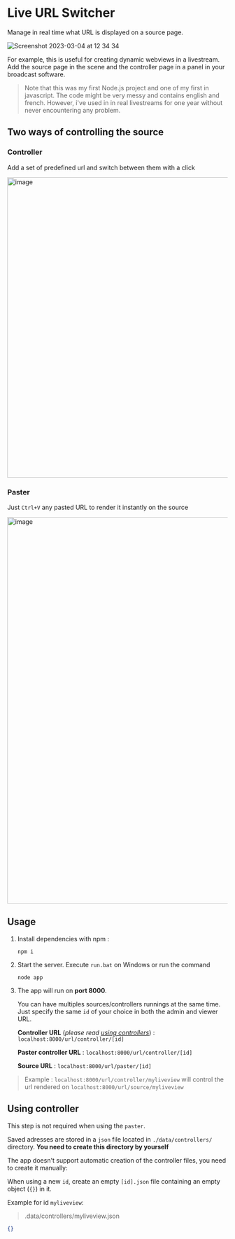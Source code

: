 # Live URL Switcher

Manage in real time what URL is displayed on a source page.

![Screenshot 2023-03-04 at 12 34 34](https://user-images.githubusercontent.com/19238963/222897681-88819e6a-8d23-4523-b531-09a7c273d806.png)

For example, this is useful for creating dynamic webviews in a livestream. Add the source page in the scene and the controller page in a panel in your broadcast software.

> Note that this was my first Node.js project and one of my first in javascript. The code might be very messy and contains english and french. However, i've used in in real livestreams for one year without never encountering any problem.

## Two ways of controlling the source

### Controller
Add a set of predefined url and switch between them with a click

<img width="686" alt="image" src="https://user-images.githubusercontent.com/19238963/222897797-76f2351c-6cc0-4dc2-954f-cdc95f21505b.png">

### Paster
Just `Ctrl+V` any pasted URL to render it instantly on the source

<img width="883" alt="image" src="https://user-images.githubusercontent.com/19238963/222897822-cdcb31e4-7b71-4095-97e4-eb1877baf311.png">

## Usage

1. Install dependencies with npm : 
    ```
    npm i
    ```

2. Start the server. Execute `run.bat` on Windows or run the command
    ```
    node app
    ```

3. The app will run on **port 8000**.

    You can have multiples sources/controllers runnings at the same time.
    Just specify the same `id` of your choice in both the admin and viewer URL.

    **Controller URL** (*please read [using controllers](#using-controller)*) : `localhost:8000/url/controller/[id]`

    **Paster controller URL** : `localhost:8000/url/controller/[id]`

    **Source URL** : `localhost:8000/url/paster/[id]`


> Example : `localhost:8000/url/controller/myliveview` will control the url rendered on `localhost:8000/url/source/myliveview`

## Using controller
This step is not required when using the `paster`.

Saved adresses are stored in a `json` file located in `./data/controllers/` directory.
**You need to create this directory  by yourself**

The app doesn't support automatic creation of the controller files, you need to create it manually:

When using a new `id`, create an empty `[id].json` file containing an empty object (`{}`) in it.

Example for id `myliveview`:
> .data/controllers/myliveview.json
```json
{}
```
